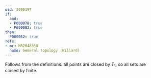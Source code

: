 ```yaml
---
uid: I000197
if:
  and:
  - P000078: true
  - P000002: true
then:
  P000052: true
refs:
- mr: MR2048350
  name: General Topology (Willard)
---
```


Follows from the definitions: all points are closed by $T_1$, so all
sets are closed by finite.
